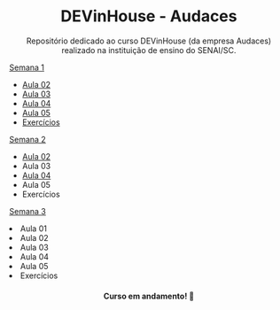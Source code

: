 <h1 align="center">DEVinHouse - Audaces </h1>

<p align="center">Repositório dedicado ao curso DEVinHouse (da empresa Audaces) realizado na instituição de ensino do SENAI/SC. </p>

<p>
    <a href="https://github.com/mariaeduardagervini/DevInHouse/tree/main/MODULO.01/SEMANA.01">Semana 1</a>
        <ul>
            <li> <a href="https://github.com/mariaeduardagervini/DevInHouse/tree/main/MODULO.01/SEMANA.01/AULA02">Aula 02</a></li>
            <li><a href="https://github.com/mariaeduardagervini/DevInHouse/tree/main/MODULO.01/SEMANA.01/AULA03">Aula 03</a></li>
            <li><a href="https://github.com/mariaeduardagervini/DevInHouse/tree/main/MODULO.01/SEMANA.01/AULA04">Aula 04</a></li>
            <li><a href="https://github.com/mariaeduardagervini/DevInHouse/tree/main/MODULO.01/SEMANA.01/AULA05">Aula 05</a></li>
            <li><a href="https://github.com/mariaeduardagervini/DevInHouse/tree/main/MODULO.01/SEMANA.01/EXERCICIOS">Exercícios</a></li>
        </ul>
</p>
<p>
    <a href="https://github.com/mariaeduardagervini/DevInHouse/tree/main/MODULO.01/SEMANA.02/">Semana 2</a>
    <ul>
        <li><a href="https://github.com/mariaeduardagervini/DevInHouse/tree/main/MODULO.01/SEMANA.02/AULA02">Aula 02</a></li>
        <li>Aula 03</li>
        <li><a href="https://github.com/mariaeduardagervini/DevInHouse/tree/main/MODULO.01/SEMANA.02/AULA04Aula 04">Aula 04</a></li>
        <li>Aula 05</li>
        <li>Exercícios</li>
    </ul>
<p>
    <a href="">Semana 3</a>
        <li>Aula 01</li>
        <li>Aula 02</li>
        <li>Aula 03</li>
        <li>Aula 04</li>
        <li>Aula 05</li>
        <li>Exercícios</li>
</p>

<h4 align="center">Curso em andamento! 🚧</h4>
